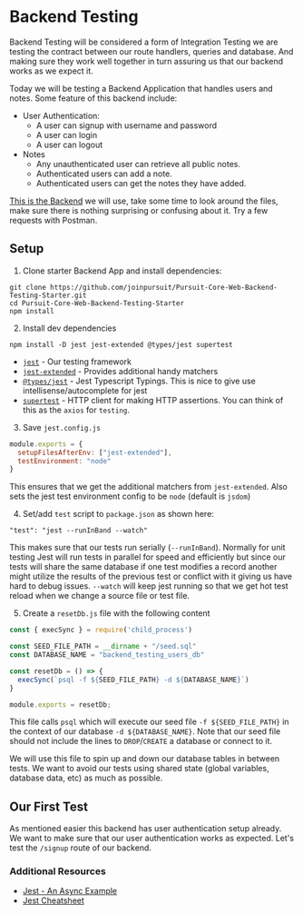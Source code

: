 # Backend Testing
Backend Testing will be considered a form of Integration Testing we are testing the contract between our route handlers, queries and database. And making sure they work well together in turn assuring us that our backend works as we expect it.

Today we will be testing a Backend Application that handles users and notes. Some feature of this backend include:

* User Authentication:
  * A user can signup with username and password
  * A user can login
  * A user can logout
* Notes
  * Any unauthenticated user can retrieve all public notes.
  * Authenticated users can add a note.
  * Authenticated users can get the notes they have added.

[This is the Backend](https://github.com/joinpursuit/Pursuit-Core-Web-Backend-Testing-Starter) we will use, take some time to look around the files, make sure there is nothing surprising or confusing about it. Try a few requests with Postman.

## Setup

1. Clone starter Backend App and install dependencies:
  ```
  git clone https://github.com/joinpursuit/Pursuit-Core-Web-Backend-Testing-Starter.git
  cd Pursuit-Core-Web-Backend-Testing-Starter
  npm install
  ```

2. Install dev dependencies

  ```
  npm install -D jest jest-extended @types/jest supertest 
  ```

  * [`jest`](https://jestjs.io/) - Our testing framework
  * [`jest-extended`](https://github.com/jest-community/jest-extended) - Provides additional handy matchers
  * [`@types/jest`](https://www.npmjs.com/package/@types/jest) - Jest Typescript Typings. This is nice to give use intellisense/autocomplete for jest
  * [`supertest`](https://github.com/visionmedia/supertest) - HTTP client for making HTTP assertions. You can think of this as the `axios` for `testing`. 

3. Save `jest.config.js`

  ```js
  module.exports = {
    setupFilesAfterEnv: ["jest-extended"],
    testEnvironment: "node"
  }
  ```

  This ensures that we get the additional matchers from `jest-extended`. Also sets the jest test environment config to be `node` (default is `jsdom`)

4. Set/add `test` script to `package.json` as shown here:

  ```
  "test": "jest --runInBand --watch"
  ```

 This makes sure that our tests run serially (`--runInBand`). Normally for unit testing Jest will run tests in parallel for speed and efficiently but since our tests will share the same database if one test modifies a record another might utilize the results of the previous test or conflict with it giving us have hard to debug issues. `--watch` will keep jest running so that we get hot test reload when we change a source file or test file.

5. Create a `resetDb.js` file with the following content
  ```js
  const { execSync } = require('child_process')

  const SEED_FILE_PATH = __dirname + "/seed.sql"
  const DATABASE_NAME = "backend_testing_users_db"

  const resetDb = () => {
    execSync(`psql -f ${SEED_FILE_PATH} -d ${DATABASE_NAME}`)
  }

  module.exports = resetDb;
  ```

  This file calls `psql` which will execute our seed file `-f ${SEED_FILE_PATH}` in the context of our database `-d ${DATABASE_NAME}`. Note that our seed file should not include the lines to `DROP`/`CREATE` a database or connect to it.

  We will use this file to spin up and down our database tables in between tests. We want to avoid our tests using shared state (global variables, database data, etc) as much as possible.

## Our First Test
As mentioned easier this backend has user authentication setup already. We want to make sure that our user authentication works as expected. Let's test the `/signup` route of our backend.


### Additional Resources
* [Jest - An Async Example](https://jestjs.io/docs/en/tutorial-async#asyncawait)
* [Jest Cheatsheet](https://devhints.io/jest)
